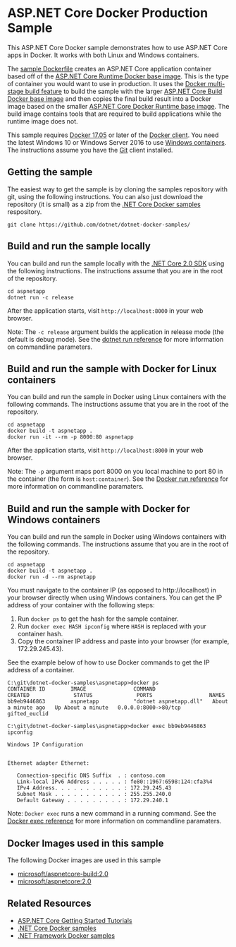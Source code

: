 # ASP.NET Core Docker Production Sample

This ASP.NET Core Docker sample demonstrates how to use ASP.NET Core apps in Docker. It works with both Linux and Windows containers.

The [sample Dockerfile](Dockerfile) creates an ASP.NET Core application container based off of the [ASP.NET Core Runtime Docker base image](https://hub.docker.com/r/microsoft/aspnetcore/). This is the type of container you would want to use in production. It uses the [Docker multi-stage build feature](https://github.com/dotnet/announcements/issues/18) to build the sample with the larger [ASP.NET Core Build Docker base image](https://hub.docker.com/r/microsoft/aspnetcore-build/) and then copies the final build result into a Docker image based on the smaller [ASP.NET Core Docker Runtime base image](https://hub.docker.com/r/microsoft/aspnetcore/). The build image contains tools that are required to build applications while the runtime image does not.

This sample requires [Docker 17.05](https://docs.docker.com/release-notes/docker-ce/#17050-ce-2017-05-04) or later of the [Docker client](https://www.docker.com/products/docker). You need the latest Windows 10 or Windows Server 2016 to use [Windows containers](http://aka.ms/windowscontainers). The instructions assume you have the [Git](https://git-scm.com/downloads) client installed.

## Getting the sample

The easiest way to get the sample is by cloning the samples repository with git, using the following instructions. You can also just download the repository (it is small) as a zip from the [.NET Core Docker samples](https://github.com/dotnet/dotnet-docker-samples/) respository.

```console
git clone https://github.com/dotnet/dotnet-docker-samples/
```

## Build and run the sample locally

You can build and run the sample locally with the [.NET Core 2.0 SDK](https://www.microsoft.com/net/download/core) using the following instructions. The instructions assume that you are in the root of the repository.

```console
cd aspnetapp
dotnet run -c release
```

After the application starts, visit `http://localhost:8000` in your web browser.

Note: The `-c release` argument builds the application in release mode (the default is debug mode). See the [dotnet run reference](https://docs.microsoft.com/dotnet/core/tools/dotnet-run) for more information on commandline parameters.

## Build and run the sample with Docker for Linux containers

You can build and run the sample in Docker using Linux containers with the following commands. The instructions assume that you are in the root of the repository.

```console
cd aspnetapp
docker build -t aspnetapp .
docker run -it --rm -p 8000:80 aspnetapp
```

After the application starts, visit `http://localhost:8000` in your web browser.

Note: The `-p` argument maps port 8000 on you local machine to port 80 in the container (the form is `host:container`). See the [Docker run reference](https://docs.docker.com/engine/reference/commandline/run/) for more information on commandline paramaters.

## Build and run the sample with Docker for Windows containers

You can build and run the sample in Docker using Windows containers with the following commands. The instructions assume that you are in the root of the repository.

```console
cd aspnetapp
docker build -t aspnetapp .
docker run -d --rm aspnetapp
```

You must navigate to the container IP (as opposed to http://localhost) in your browser directly when using Windows containers. You can get the IP address of your container with the following steps:

1. Run `docker ps` to get the hash for the sample container.
1. Run `docker exec HASH ipconfig` where `HASH` is replaced with your container hash.
1. Copy the container IP address and paste into your browser (for example, 172.29.245.43).

See the example below of how to use Docker commands to get the IP address of a container.

```console
C:\git\dotnet-docker-samples\aspnetapp>docker ps
CONTAINER ID        IMAGE               COMMAND                  CREATED              STATUS              PORTS                  NAMES
bb9eb9446863        aspnetapp           "dotnet aspnetapp.dll"   About a minute ago   Up About a minute   0.0.0.0:8000->80/tcp   gifted_euclid

C:\git\dotnet-docker-samples\aspnetapp>docker exec bb9eb9446863 ipconfig

Windows IP Configuration


Ethernet adapter Ethernet:

   Connection-specific DNS Suffix  . : contoso.com
   Link-local IPv6 Address . . . . . : fe80::1967:6598:124:cfa3%4
   IPv4 Address. . . . . . . . . . . : 172.29.245.43
   Subnet Mask . . . . . . . . . . . : 255.255.240.0
   Default Gateway . . . . . . . . . : 172.29.240.1
```

Note: `Docker exec` runs a new command in a running command. See the [Docker exec reference](https://docs.docker.com/engine/reference/commandline/exec/) for more information on commandline paramaters.

## Docker Images used in this sample

The following Docker images are used in this sample

* [microsoft/aspnetcore-build:2.0](https://hub.docker.com/r/microsoft/aspnetcore-build)
* [microsoft/aspnetcore:2.0](https://hub.docker.com/r/microsoft/aspnetcore/)

## Related Resources

* [ASP.NET Core Getting Started Tutorials](https://www.asp.net/get-started)
* [.NET Core Docker samples](https://github.com/dotnet/dotnet-docker-samples/blob/master/README.md)
* [.NET Framework Docker samples](https://github.com/Microsoft/dotnet-framework-docker-samples)
